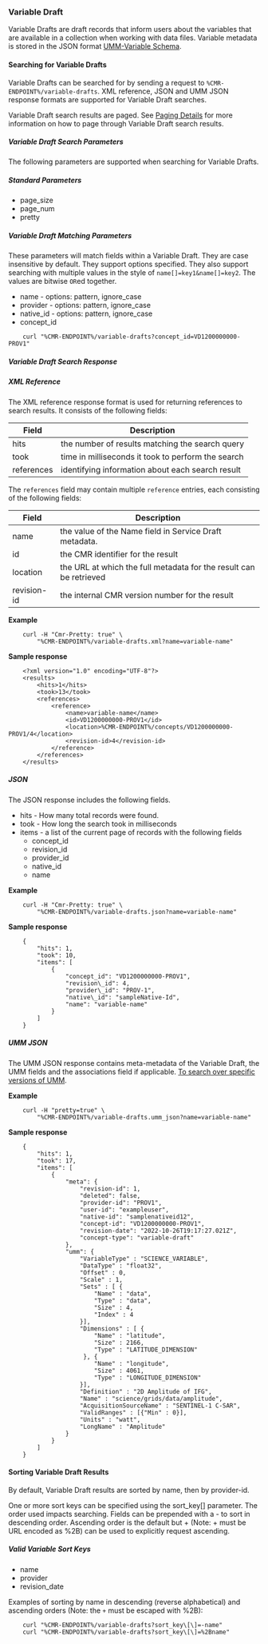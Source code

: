 ### <a name="variable-draft"></a> Variable Draft

Variable Drafts are draft records that inform users about the variables that are available in a collection when working with data files. Variable metadata is stored in the JSON format [UMM-Variable Schema](https://git.earthdata.nasa.gov/projects/EMFD/repos/unified-metadata-model/browse/variable).

#### <a name="searching-for-variable-drafts"></a> Searching for Variable Drafts

Variable Drafts can be searched for by sending a request to `%CMR-ENDPOINT%/variable-drafts`. XML reference, JSON and UMM JSON response formats are supported for Variable Draft searches.

Variable Draft search results are paged. See [Paging Details](#paging-details) for more information on how to page through Variable Draft search results.

##### <a name="variable-draft-search-params"></a> Variable Draft Search Parameters

The following parameters are supported when searching for Variable Drafts.

##### Standard Parameters

* page\_size
* page\_num
* pretty

##### Variable Draft Matching Parameters

These parameters will match fields within a Variable Draft. They are case insensitive by default. They support options specified. They also support searching with multiple values in the style of `name[]=key1&name[]=key2`. The values are bitwise `OR`ed together.

* name - options: pattern, ignore\_case
* provider - options: pattern, ignore\_case
* native\_id - options: pattern, ignore\_case
* concept\_id

```
    curl "%CMR-ENDPOINT%/variable-drafts?concept_id=VD1200000000-PROV1"
```

##### <a name="variable-draft-search-response"></a> Variable Draft Search Response

##### XML Reference

The XML reference response format is used for returning references to search results. It consists of the following fields:

| Field      | Description                                        |
| ---------- | -------------------------------------------------- |
| hits       | the number of results matching the search query    |
| took       | time in milliseconds it took to perform the search |
| references | identifying information about each search result   |

The `references` field may contain multiple `reference` entries, each consisting of the following fields:

| Field       | Description                                                        |
| ----------- | ------------------------------------------------------------------ |
| name        | the value of the Name field in Service Draft metadata.      |
| id          | the CMR identifier for the result                                  |
| location    | the URL at which the full metadata for the result can be retrieved |
| revision-id | the internal CMR version number for the result                     |

__Example__

```
    curl -H "Cmr-Pretty: true" \
        "%CMR-ENDPOINT%/variable-drafts.xml?name=variable-name"
```

__Sample response__

```
    <?xml version="1.0" encoding="UTF-8"?>
    <results>
        <hits>1</hits>
        <took>13</took>
        <references>
            <reference>
                <name>variable-name</name>
                <id>VD1200000000-PROV1</id>
                <location>%CMR-ENDPOINT%/concepts/VD1200000000-PROV1/4</location>
                <revision-id>4</revision-id>
            </reference>
        </references>
    </results>
```

##### JSON

The JSON response includes the following fields.

* hits - How many total records were found.
* took - How long the search took in milliseconds
* items - a list of the current page of records with the following fields
  * concept\_id
  * revision\_id
  * provider\_id
  * native\_id
  * name

__Example__

```
    curl -H "Cmr-Pretty: true" \
        "%CMR-ENDPOINT%/variable-drafts.json?name=variable-name"
```

__Sample response__

```
    {
        "hits": 1,
        "took": 10,
        "items": [
            {
                "concept_id": "VD1200000000-PROV1",
                "revision\_id": 4,
                "provider\_id": "PROV-1",
                "native\_id": "sampleNative-Id",
                "name": "variable-name"
            }
        ]
    }
```

##### UMM JSON

The UMM JSON response contains meta-metadata of the Variable Draft, the UMM fields and the associations field if applicable. [To search over specific versions of UMM](#umm-json). 

__Example__

```
    curl -H "pretty=true" \
        "%CMR-ENDPOINT%/variable-drafts.umm_json?name=variable-name"
```

__Sample response__

```
    {
        "hits": 1,
        "took": 17,
        "items": [
            {
                "meta": {
                    "revision-id": 1,
                    "deleted": false,
                    "provider-id": "PROV1",
                    "user-id": "exampleuser",
                    "native-id": "samplenativeid12",
                    "concept-id": "VD1200000000-PROV1",
                    "revision-date": "2022-10-26T19:17:27.021Z",
                    "concept-type": "variable-draft"
                },
                "umm": {
                    "VariableType" : "SCIENCE_VARIABLE",
                    "DataType" : "float32",
                    "Offset" : 0,
                    "Scale" : 1,
                    "Sets" : [ {
                        "Name" : "data",
                        "Type" : "data",
                        "Size" : 4,
                        "Index" : 4
                    }],
                    "Dimensions" : [ {
                        "Name" : "latitude",
                        "Size" : 2166,
                        "Type" : "LATITUDE_DIMENSION"
                     }, {
                        "Name" : "longitude",
                        "Size" : 4061,
                        "Type" : "LONGITUDE_DIMENSION"
                    }],
                    "Definition" : "2D Amplitude of IFG",
                    "Name" : "science/grids/data/amplitude",
                    "AcquisitionSourceName" : "SENTINEL-1 C-SAR",
                    "ValidRanges" : [{"Min" : 0}],
                    "Units" : "watt",
                    "LongName" : "Amplitude"
                }
            }
        ]
    }
```

#### <a name="sorting-variable-draft-results"></a> Sorting Variable Draft Results

By default, Variable Draft results are sorted by name, then by provider-id.

One or more sort keys can be specified using the sort_key[] parameter. The order used impacts searching. Fields can be prepended with a - to sort in descending order. Ascending order is the default but + (Note: + must be URL encoded as %2B) can be used to explicitly request ascending.

##### Valid Variable Sort Keys

* name
* provider
* revision_date

Examples of sorting by name in descending (reverse alphabetical) and ascending orders (Note: the `+` must be escaped with %2B):

```
    curl "%CMR-ENDPOINT%/variable-drafts?sort_key\[\]=-name"
    curl "%CMR-ENDPOINT%/variable-drafts?sort_key\[\]=%2Bname"
```

